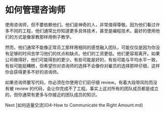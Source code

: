 # 如何管理咨询师
[//]: # (Version:1.0.0)
使用咨询师，但不要依赖他们。他们是神奇的人，非常值得尊敬。因为他们看过许多不同的工程，他们通常比你知道更多具体技术，甚至是编程技术。最好的使用他们的方式是像家教那样用例子教学。

然而，他们通常不能像正常员工那样用相同的感觉融入团队，可能仅仅是因为你没有足够的时间去学习他们的优点和缺点。他们的工资更低。他们更容易离开。如果公司做得好，他们可能得到的更少。有些可能是好的，有些可能与平均水平一致，有些可能挺糟糕，但希望你对咨询师的选择不会像你对雇员的选择那样仔细，这样你会获得更多不好的咨询师。

如果咨询师要写代码，你必须在你使用它们前仔细 review。有着大段带风险而没有被 review 的代码，会让你完成不了工程。事实上这对所有的团队成员都是成立的，但你通常有更多与你接近的团队成员的知识。

Next [如何适量交流](04-How to Communicate the Right Amount.md)
